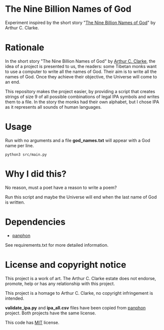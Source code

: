# The Nine Billion Names of God
Experiment inspired by the short story
"[The Nine Billion Names of God](https://urbigenous.net/library/nine_billion_names_of_god.html)"
by Arthur C. Clarke.

# Rationale
In the short story "The Nine Billion Names of God" by
[Arthur C. Clarke](https://en.wikipedia.org/wiki/Arthur_C._Clarke), the idea of a project
is presented to us, the readers: some Tibetan monks want to use a computer to write all
the names of God. Their aim is to write all the names of God. Once they achieve their objective,
the Universe will come to an end.

This repository makes the project easier, by providing a script that creates strings of size 9
of all possible combinations of legal IPA symbols and writes them to a file. In the story the
monks had their own alphabet, but I chose IPA as it represents all sounds of human languages.

# Usage
Run with no arguments and a file **god_names.txt** will appear with a God name per line.
```
python3 src/main.py 
```

# Why I did this?
No reason, must a poet have a reason to write a poem?

Run this script and maybe the Universe will end when the last name of God is written.

# Dependencies
* [panphon](https://github.com/dmort27/panphon)

See requirements.txt for more detailed information.

# License and copyright notice
This project is a work of art. The Arthur C. Clarke estate does not
endorse, promote, help or has any relationship with this project.

This project is a homage to Arthur C. Clarke,
no copyright infringement is intended.

**validate_ipa.py** and **ipa_all.csv** files have been
copied from [panphon](https://github.com/dmort27/panphon)
project. Both projects have the same license.

This code has [MIT](LICENSE) license.
